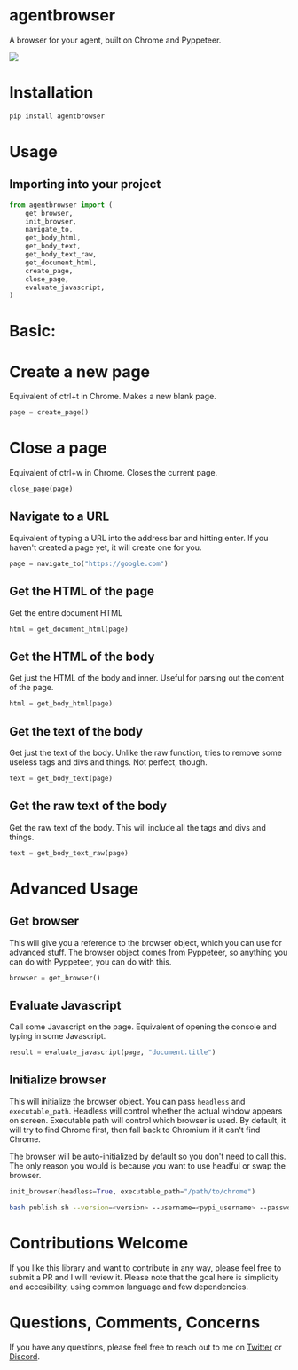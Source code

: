 # agentbrowser

A browser for your agent, built on Chrome and Pyppeteer.

<img src="resources/image.jpg">

# Installation

```bash
pip install agentbrowser
```

# Usage

## Importing into your project

```python
from agentbrowser import (
    get_browser,
    init_browser,
    navigate_to,
    get_body_html,
    get_body_text,
    get_body_text_raw,
    get_document_html,
    create_page,
    close_page,
    evaluate_javascript,
)
```

# Basic:

# Create a new page

Equivalent of ctrl+t in Chrome. Makes a new blank page.

```python
page = create_page()
```

# Close a page

Equivalent of ctrl+w in Chrome. Closes the current page.

```python
close_page(page)
```

## Navigate to a URL

Equivalent of typing a URL into the address bar and hitting enter.
If you haven't created a page yet, it will create one for you.

```python
page = navigate_to("https://google.com")
```

## Get the HTML of the page

Get the entire document HTML

```python
html = get_document_html(page)
```

## Get the HTML of the body

Get just the HTML of the body and inner. Useful for parsing out the content of the page.

```python
html = get_body_html(page)
```

## Get the text of the body

Get just the text of the body. Unlike the raw function, tries to remove some useless tags and divs and things. Not perfect, though.

```python
text = get_body_text(page)
```

## Get the raw text of the body

Get the raw text of the body. This will include all the tags and divs and things.

```python
text = get_body_text_raw(page)
```

# Advanced Usage

## Get browser

This will give you a reference to the browser object, which you can use for advanced stuff. The browser object comes from Pyppeteer, so anything you can do with Pyppeteer, you can do with this.

```python
browser = get_browser()
```

## Evaluate Javascript

Call some Javascript on the page. Equivalent of opening the console and typing in some Javascript.

```python
result = evaluate_javascript(page, "document.title")
```

## Initialize browser

This will initialize the browser object. You can pass `headless` and `executable_path`. Headless will control whether the actual window appears on screen. Executable path will control which browser is used. By default, it will try to find Chrome first, then fall back to Chromium if it can't find Chrome.

The browser will be auto-initialized by default so you don't need to call this. The only reason you would is because you want to use headful or swap the browser.

```python
init_browser(headless=True, executable_path="/path/to/chrome")
```

```bash
bash publish.sh --version=<version> --username=<pypi_username> --password=<pypi_password>
```

# Contributions Welcome

If you like this library and want to contribute in any way, please feel free to submit a PR and I will review it. Please note that the goal here is simplicity and accesibility, using common language and few dependencies.

# Questions, Comments, Concerns

If you have any questions, please feel free to reach out to me on [Twitter](https://twitter.com/spatialweeb) or [Discord](@new.moon).
